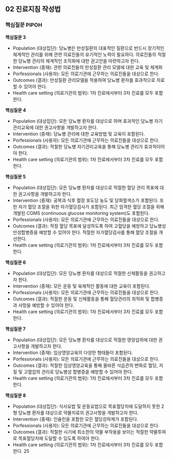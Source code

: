 ## 02 진료지침 작성법
### 핵심질문 PIPOH
**핵심질문 3**
- Population (대상집단): 당뇨병은 만성질환의 대표적인 질환으로 반드시 장기적인 체계적인 관리를 위해 관련 의료진들의 유기적인 노력이 필요하다. 의료진들의 적절한 당뇨병 관리의 체계적인 조직화에 대한 권고안을 마련하고자 한다.
- Intervention (중재): 관련 의료진들의 만성질환 관리 모델에 대한 교육 및 체계화
- Porfessionals (사용자): 모든 의료기관에 근무하는 의료진들을 대상으로 한다.
- Outcomes (결과): 만성질환 관리모델을 적용하여 당뇨병 환자를 효과적으로 치료할 수 있어야 한다.
- Health care setting (의료기관의 범위): 1차 진료에서부터 3차 진료를 모두 포함한다.

**핵심질문 4**
- Population (대상집단): 모든 당뇨병 환자를 대상으로 하며 효과적인 당뇨병 자기관리교육에 대한 권고사항을 개발하고자 한다.
- Intervention (중재): 당뇨병 관리에 대한 교육방법 및 교육이 포함된다.
- Porfessionals (사용자): 모든 의료기관에 근무하는 의료진들을 대상으로 한다.
- Outcomes (결과): 적절한 당뇨병 자기관리교육을 통해 당뇨병 관리가 효과적이어야 한다.
- Health care setting (의료기관의 범위): 1차 진료에서부터 3차 진료를 모두 포함한다.

**핵심질문 5**
- Population (대상집단): 모든 당뇨병 환자를 대상으로 적절한 혈당 관리 목표에 대한 권고사항을 개발하고자 한다.
- Intervention (중재): 공복과 식후 혈장 포도당 농도 및 당화혈색소가 포함된다. 또한 자가 혈당 조절을 위한 자가혈당검사가 포함된다. 최근 엄격한 혈당 조절을 위해 개발된 CGMS (continuous glucose monitoring system)도 포함된다.
- Porfessionals (사용자): 모든 의료기관에 근무하는 의료진들을 대상으로 한다.
- Outcomes (결과): 적정 혈당 목표에 달성하도록 하여 고혈당을 예방하고 당뇨병성 만성합병증을 예방할 수 있어야 한다. 적절한 자가혈당검사를 통해 혈당 조절을 개선한다.
- Health care setting (의료기관의 범위): 1차 진료에서부터 3차 진료를 모두 포함한다.

**핵심질문 6**
- Population (대상집단): 모든 당뇨병 환자를 대상으로 적절한 신체활동을 권고하고자 한다.
- Intervention (중재): 모든 운동 및 육체적인 활동에 대한 교육이 포함된다.
- Porfessionals (사용자): 모든 의료기관에 근무하는 의료진들을 대상으로 한다.
- Outcomes (결과): 적절한 운동 및 신체활동을 통해 혈당관리의 최적화 및 합병증과 사망을 예방할 수 있어야 한다.
- Health care setting (의료기관의 범위): 1차 진료에서부터 3차 진료를 모두 포함한다.

**핵심질문 7**
- Population (대상집단): 모든 당뇨병 환자를 대상으로 적절한 영양섭취에 대한 권고사항을 개발하고자 한다.
- Intervention (중재): 임상영양교육의 다양한 형태들이 포함된다.
- Porfessionals (사용자): 모든 의료기관에 근무하는 의료진들을 대상으로 한다.
- Outcomes (결과): 적절한 임상영양교육을 통해 올바른 식습관의 변화로 혈당, 지질 및 고혈압의 관리로 당뇨병성 합병증을 예방할 수 있어야 한다.
- Health care setting (의료기관의 범위): 1차 진료에서부터 3차 진료를 모두 포함한다.

**핵심질문 8**
- Population (대상집단): 식사요법 및 운동요법으로 목표혈당치에 도달하지 못한 2형 당뇨병 환자를 대상으로 약물치료의 권고사항을 개발하고자 한다.
- Intervention (중재): 인슐린을 포함한 모든 혈당강하제가 포함된다.
- Porfessionals (사용자): 모든 의료기관에 근무하는 의료진들을 대상으로 한다.
- Outcomes (결과): 적절한 시기에 최소한의 약물 부작용을 보이는 적절한 약물투여로 목표혈당치에 도달할 수 있도록 하여야 한다.
- Health care setting (의료기관의 범위): 1차 진료에서부터 3차 진료를 모두 포함한다.
<PAGE>25